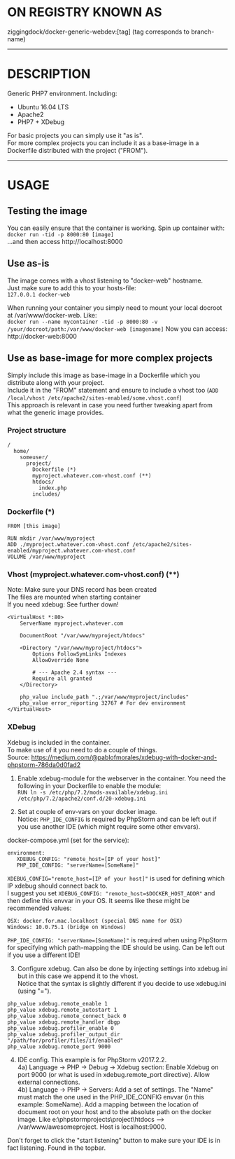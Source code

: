 # ON REGISTRY KNOWN AS 
ziggingdock/docker-generic-webdev:[tag] (tag corresponds to branch-name)

---

# DESCRIPTION
Generic PHP7 environment. Including:  
* Ubuntu 16.04 LTS
* Apache2
* PHP7 + XDebug

For basic projects you can simply use it "as is".  
For more complex projects you can include it as a base-image in a Dockerfile distributed with the project ("FROM").

---

# USAGE

## Testing the image
You can easily ensure that the container is working. Spin up container with:  
```docker run -tid -p 8000:80 [image]```  
...and then access http://localhost:8000  

## Use as-is 
The image comes with a vhost listening to "docker-web" hostname.  
Just make sure to add this to your hosts-file:  
```127.0.0.1 docker-web```  

When running your container you simply need to mount your local docroot at /var/www/docker-web. Like:  
```docker run --name mycontainer -tid -p 8000:80 -v /your/docroot/path:/var/www/docker-web [imagename]```
Now you can access:  
http://docker-web:8000

## Use as base-image for more complex projects
Simply include this image as base-image in a Dockerfile which you distribute along with your project.  
Include it in the "FROM" statement and ensure to include a vhost too (```ADD /local/vhost /etc/apache2/sites-enabled/some.vhost.conf```)  
This approach is relevant in case you need further tweaking apart from what the generic image provides.  

### Project structure
```
/
  home/
    someuser/
      project/
        Dockerfile (*)
        myproject.whatever.com-vhost.conf (**)
        htdocs/
          index.php
        includes/
```

### Dockerfile (*)
```
FROM [this image]

RUN mkdir /var/www/myproject
ADD ./myproject.whatever.com-vhost.conf /etc/apache2/sites-enabled/myproject.whatever.com-vhost.conf
VOLUME /var/www/myproject
```


### Vhost (myproject.whatever.com-vhost.conf) (**)
Note: Make sure your DNS record has been created   
The files are mounted when starting container  
If you need xdebug: See further down!  

```
<VirtualHost *:80>
    ServerName myproject.whatever.com

    DocumentRoot "/var/www/myproject/htdocs"

    <Directory "/var/www/myproject/htdocs">
        Options FollowSymLinks Indexes
        AllowOverride None
        
        # --- Apache 2.4 syntax ---
        Require all granted
    </Directory>

    php_value include_path ".;/var/www/myproject/includes"
    php_value error_reporting 32767 # For dev environment
</VirtualHost>
```

### XDebug
Xdebug is included in the container.  
To make use of it you need to do a couple of things.  
Source: https://medium.com/@pablofmorales/xdebug-with-docker-and-phpstorm-786da0d0fad2  

1) Enable xdebug-module for the webserver in the container. You need the following in your Dockerfile to enable the module:  
```RUN ln -s /etc/php/7.2/mods-available/xdebug.ini /etc/php/7.2/apache2/conf.d/20-xdebug.ini``` 

2) Set at couple of env-vars on your docker image.  
Notice: ```PHP_IDE_CONFIG``` is required by PhpStorm and can be left out if you use another IDE (which might require some other envvars).  

docker-compose.yml (set for the service):  
```
environment:
   XDEBUG_CONFIG: "remote_host=[IP of your host]"
   PHP_IDE_CONFIG: "serverName=[SomeName]"
```

```XDEBUG_CONFIG="remote_host=[IP of your host]"``` is used for defining which IP xdebug should connect back to.  
I suggest you set ```XDEBUG_CONFIG: "remote_host=$DOCKER_HOST_ADDR"``` and then define this envvar in your OS. It seems like these might be recommended values:  
```
OSX: docker.for.mac.localhost (special DNS name for OSX)  
Windows: 10.0.75.1 (bridge on Windows)  
```


```PHP_IDE_CONFIG: "serverName=[SomeName]"``` is required when using PhpStorm for specifying which path-mapping the IDE should be using. Can be left out if you use a different IDE! 

3) Configure xdebug. Can also be done by injecting settings into xdebug.ini but in this case we append it to the vhost.  
Notice that the syntax is slightly different if you decide to use xdebug.ini (using "=").  
```
php_value xdebug.remote_enable 1
php_value xdebug.remote_autostart 1
php_value xdebug.remote_connect_back 0
php_value xdebug.remote_handler dbgp
php_value xdebug.profiler_enable 0
php_value xdebug.profiler_output_dir "/path/for/profiler/files/if/enabled"
php_value xdebug.remote_port 9000
```

4) IDE config. This example is for PhpStorm v2017.2.2.  
4a) Language -> PHP -> Debug -> Xdebug section: Enable Xdebug on port 9000 (or what is used in xdebug.remote_port directive). Allow external connections.  
4b) Language -> PHP -> Servers: Add a set of settings. The "Name" must match the one used in the PHP_IDE_CONFIG envvar (in this example: SomeName). Add a mapping between the location of document root on your host and to the absolute path on the docker image. Like e:\phpstormprojects\project\htdocs --> /var/www/awesomeproject. Host is localhost:9000.  


Don't forget to click the "start listening" button to make sure your IDE is in fact listening. Found in the topbar. 

